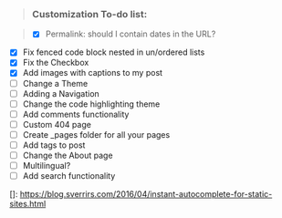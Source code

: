 <br>

> ### Customization To-do list:

>- [x] Permalink: should I contain dates in the URL?
- [x] Fix fenced code block nested in un/ordered lists
- [x] Fix the Checkbox
- [x] Add images with captions to my post
- [ ] Change a Theme
- [ ] Adding a Navigation
- [ ] Change the code highlighting theme
- [ ] Add comments functionality
- [ ] Custom 404 page
- [ ] Create _pages folder for all your pages
- [ ] Add tags to post
- [ ] Change the About page
- [ ] Multilingual?
- [ ] Add search functionality

[jk-search]: http://jekyll.tips/tutorials/search/
[]: https://blog.sverrirs.com/2016/04/instant-autocomplete-for-static-sites.html
